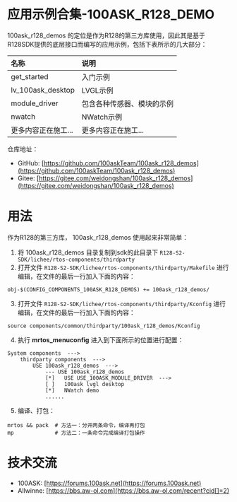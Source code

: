 # 应用示例合集-100ASK_R128_DEMO

100ask_r128_demos 的定位是作为R128的第三方库使用，因此其是基于R128SDK提供的底层接口而编写的应用示例，包括下表所示的几大部分：

| 名称 | 说明 |
| :--- | :--- |
|get_started | 入门示例 |
|lv_100ask_desktop | LVGL示例 |
|module_driver | 包含各种传感器、模块的示例 |
|nwatch | NWatch示例 |
|更多内容正在施工... | 更多内容正在施工... |


仓库地址：

- GitHub: [https://github.com/100askTeam/100ask_r128_demos](https://github.com/100askTeam/100ask_r128_demos)
- Gitee: [https://gitee.com/weidongshan/100ask_r128_demos](https://gitee.com/weidongshan/100ask_r128_demos)

# 用法

作为R128的第三方库， 100ask_r128_demos 使用起来非常简单：

1. 将 100ask_r128_demos 目录复制到sdk的此目录下 `R128-S2-SDK/lichee/rtos-components/thirdparty`
2. 打开文件 `R128-S2-SDK/lichee/rtos-components/thirdparty/Makefile` 进行编辑，在文件的最后一行加入下面的内容：

```shell
obj-$(CONFIG_COMPONENTS_100ASK_R128_DEMOS) += 100ask_r128_demos/
```

3. 打开文件 `R128-S2-SDK/lichee/rtos-components/thirdparty/Kconfig` 进行编辑，在文件的最后一行加入下面的内容：

```shell
source components/common/thirdparty/100ask_r128_demos/Kconfig
```

4. 执行 **mrtos_menuconfig** 进入到下面所示的位置进行配置：

```shell
System components  --->
    thirdparty components  --->
        USE 100ask_r128_demos  --->
            --- USE 100ask_r128_demos
            [*]   USE USE_100ASK_MODULE_DRIVER  --->
            [ ]   100ask lvgl desktop
            [*]   NWatch demo
            ......
```

5. 编译、打包： 

```
mrtos && pack  # 方法一：分开两条命令，编译再打包
mp             # 方法二：一条命令完成编译打包操作
```



# 技术交流

- 100ASK: [https://forums.100ask.net](https://forums.100ask.net)
- Allwinne: [https://bbs.aw-ol.com](https://bbs.aw-ol.com/recent?cid[]=2)

